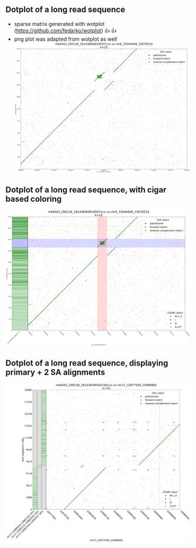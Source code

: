## Dotplot of a long read sequence 
- sparse matrix generated with wotplot (https://github.com/fedarko/wotplot) :+1: :+1:
-  png plot was adapted from wotplot as well
![](./examples/dot.ex.png)  

## Dotplot of a long read sequence, with cigar based coloring
![](./examples/dot.cigar.png)

## Dotplot of a long read sequence, displaying primary + 2 SA alignments 
![](./examples/dot.SA.png)

